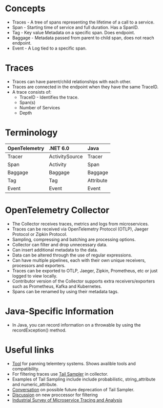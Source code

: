 # Concepts

* Traces - A tree of spans representing the lifetime of a call to a service.
* Span - Starting time of service and full duration. Has a SpanID.
* Tag - Key value Metadata on a specific span. Does endpoint.
* Baggage - Metadata passed from parent to child span, does not reach endpoint.
* Event - A Log tied to a specific span.

# Traces

* Traces can have parent/child relationships with each other.
* Traces are connected in the endpoint when they have the same TraceID.
* A trace consists of:
    * TraceID - Identifies the trace.
    * Span(s)
    * Number of Services
    * Depth

# Terminology

| OpenTelemetry | .NET 6.0 | Java |
| :--- | :--- | :--- |
| Tracer | ActivitySource | Tracer | 
| Span | Activity | Span | 
| Baggage | Baggage | Baggage | 
| Tag | Tag | Attribute |
| Event | Event | Event |

# OpenTelemetry Collector

* The Collector receives traces, metrics and logs from microservices.
* Traces can be received via OpenTelemetry Protocol (OTLP), Jaeger Protocol or Zipkin Protocol.
* Sampling, compressing and batching are processing options.
* Collector can filter and drop unnecessary data.
* Can insert additional metadata to the data.
* Data can be altered through the use of regular expressions.
* Can have multiple pipelines, each with their own unique receivers, processors and exporters.
* Traces can be exported to OTLP, Jaeger, Zipkin, Prometheus, etc or just logged to view locally.
* Contributor version of the Collector supports extra receivers/exporters such as Prometheus, Kafka and Kubernetes.
* Spans can be renamed by using their metadata tags.

# Java-Specific Information

* In Java, you can record information on a throwable by using the recordException() method.

# Useful links
* [Tool](https://openapm.io/landscape) for panning telemtery systems. Shows avalible tools and compatibility.
* For filtering traces use [Tail Sampler](https://github.com/open-telemetry/opentelemetry-collector-contrib/tree/main/processor/tailsamplingprocessor) in collector.
* Examples of Tail Sampling include include probabilistic, string_attribute and numeric_attribute.
* [Conversation](https://github.com/open-telemetry/opentelemetry-collector-contrib/issues/1797) on possible future deprecation of Tail Sampler.
* [Discussion](https://github.com/open-telemetry/opentelemetry-collector/issues/2336) on new proccessor for filtering 
* [Industrial Survey of Microservice Tracing and Analysis](https://link.springer.com/article/10.1007/s10664-021-10063-9)
